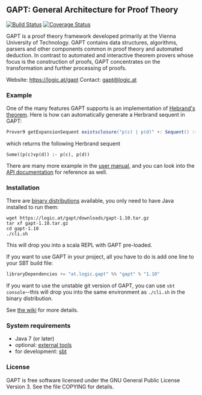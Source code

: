 ## GAPT: General Architecture for Proof Theory
[![Build Status](https://travis-ci.org/gapt/gapt.svg?branch=master)](https://travis-ci.org/gapt/gapt) [![Coverage Status](https://coveralls.io/repos/gapt/gapt/badge.svg?branch=master)](https://coveralls.io/r/gapt/gapt?branch=master)

GAPT is a proof theory framework developed primarily at the Vienna University
of Technology. GAPT contains data structures, algorithms, parsers and other
components common in proof theory and automated deduction. In contrast to
automated and interactive theorem provers whose focus is the construction of
proofs, GAPT concentrates on the transformation and further processing of
proofs.

Website: https://logic.at/gapt
Contact: gapt@logic.at

### Example

One of the many features GAPT supports is an implementation of [Hebrand's
theorem](https://en.wikipedia.org/wiki/Herbrand%27s_theorem).  Here is how can
automatically generate a Herbrand sequent in GAPT:
```scala
Prover9 getExpansionSequent existsclosure("p(c) | p(d)" +: Sequent() :+ "p(x)" map parseFormula) map {extractInstances(_)}
```
which returns the following Herbrand sequent
```
Some((p(c)∨p(d)) :- p(c), p(d))
```

There are many more example in the [user
manual](http://logic.at/gapt/downloads/gapt-user-manual.pdf), and you can look
into the [API documentation](http://logic.at/gapt/api/) for reference as well.

### Installation

There are [binary distributions](https://logic.at/gapt) available, you only
need to have Java installed to run them:
```
wget https://logic.at/gapt/downloads/gapt-1.10.tar.gz
tar xf gapt-1.10.tar.gz
cd gapt-1.10
./cli.sh
```
This will drop you into a scala REPL with GAPT pre-loaded.

If you want to use GAPT in your project, all you have to do is add one line to
your SBT build file:
```scala
libraryDependencies += "at.logic.gapt" %% "gapt" % "1.10"
```

If you want to use the unstable git version of GAPT, you can use `sbt
console`--this will drop you into the same environment as `./cli.sh` in the
binary distribution.

See [the wiki](https://github.com/gapt/gapt/wiki/Compiling-and-running-from-source)
for more details.

### System requirements

* Java 7 (or later)
* optional: [external tools](https://github.com/gapt/gapt/wiki/External-software)
* for development: [sbt](http://www.scala-sbt.org/)

### License

GAPT is free software licensed under the GNU General Public License Version 3.
See the file COPYING for details.
